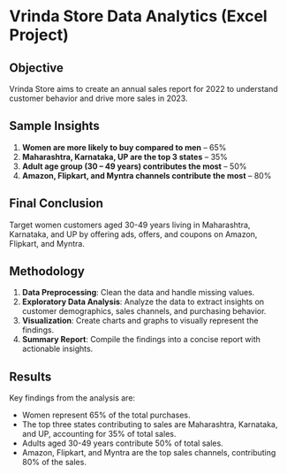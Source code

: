 # Vrinda Store Data Analytics (Excel Project)

## Objective
Vrinda Store aims to create an annual sales report for 2022 to understand customer behavior and drive more sales in 2023.

## Sample Insights
1. **Women are more likely to buy compared to men** – 65%
2. **Maharashtra, Karnataka, UP are the top 3 states** – 35%
3. **Adult age group (30 – 49 years) contributes the most** – 50%
4. **Amazon, Flipkart, and Myntra channels contribute the most** – 80%

## Final Conclusion
Target women customers aged 30-49 years living in Maharashtra, Karnataka, and UP by offering ads, offers, and coupons on Amazon, Flipkart, and Myntra.

## Methodology
1. **Data Preprocessing**: Clean the data and handle missing values.
2. **Exploratory Data Analysis**: Analyze the data to extract insights on customer demographics, sales channels, and purchasing behavior.
3. **Visualization**: Create charts and graphs to visually represent the findings.
4. **Summary Report**: Compile the findings into a concise report with actionable insights.

## Results
Key findings from the analysis are:
- Women represent 65% of the total purchases.
- The top three states contributing to sales are Maharashtra, Karnataka, and UP, accounting for 35% of total sales.
- Adults aged 30-49 years contribute 50% of total sales.
- Amazon, Flipkart, and Myntra are the top sales channels, contributing 80% of the sales.

